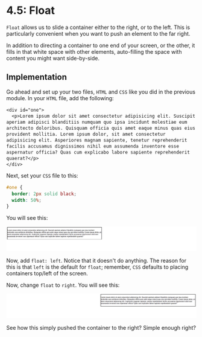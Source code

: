 # 4.5: Float

`Float` allows us to slide a container either to the right, or to the left. This is particularly convenient when you want to push an element to the far right.  


In addition to directing a container to one end of your screen, or the other, it fills in that white space with other elements, auto-filling the space with content you might want side-by-side.

## Implementation

Go ahead and set up your two files, `HTML` and `CSS` like you did in the previous module. In your `HTML` file, add the following:  


```markup
<div id="one">
  <p>Lorem ipsum dolor sit amet consectetur adipisicing elit. Suscipit aperiam adipisci blanditiis numquam quo ipsa incidunt molestiae eum architecto doloribus. Quisquam officia quis amet eaque minus quas eius provident mollitia. Lorem ipsum dolor, sit amet consectetur adipisicing elit. Asperiores magnam sapiente, tenetur reprehenderit facilis accusamus dignissimos nihil eum assumenda inventore esse aspernatur officia? Quas cum explicabo labore sapiente reprehenderit quaerat?</p>
</div>
```

Next, set your `CSS` file to this:  


```css
#one {
  border: 2px solid black;
  width: 50%;
}
```

You will see this:

![](../../.gitbook/assets/4.5.01.png)

Now, add `float: left`. Notice that it doesn't do anything. The reason for this is that `left` is the default for `float`; remember, `CSS` defaults to placing containers top/left of the screen.  


Now, change `float` to `right`. You will see this:

![](../../.gitbook/assets/4.5.02.png)

See how this simply pushed the container to the right? Simple enough right?


